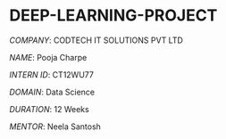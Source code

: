# DEEP-LEARNING-PROJECT

*COMPANY*: CODTECH IT SOLUTIONS PVT LTD

*NAME*: Pooja Charpe

*INTERN ID*: CT12WU77

*DOMAIN*:  Data Science

*DURATION*: 12 Weeks

*MENTOR*: Neela Santosh

